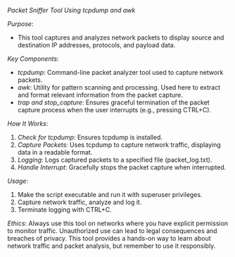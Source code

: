*Packet Sniffer Tool Using tcpdump and awk*

*Purpose*:
- This tool captures and analyzes network packets to display source and destination IP addresses, protocols, and payload data. 

*Key Components*:
- *tcpdump*: Command-line packet analyzer tool used to capture network packets.
- *awk*: Utility for pattern scanning and processing. Used here to extract and format relevant information from the packet capture.
- *trap and stop_capture*: Ensures graceful termination of the packet capture process when the user interrupts (e.g., pressing CTRL+C).

*How It Works*:
1. *Check for tcpdump*: Ensures tcpdump is installed.
2. *Capture Packets*: Uses tcpdump to capture network traffic, displaying data in a readable format.
3. *Logging*: Logs captured packets to a specified file (packet_log.txt).
4. *Handle Interrupt*: Gracefully stops the packet capture when interrupted.

*Usage*:
1. Make the script executable and run it with superuser privileges.
2. Capture network traffic, analyze and log it.
3. Terminate logging with CTRL+C.

*Ethics*:
Always use this tool on networks where you have explicit permission to monitor traffic. Unauthorized use can lead to legal consequences and breaches of privacy.
This tool provides a hands-on way to learn about network traffic and packet analysis, but remember to use it responsibly.
